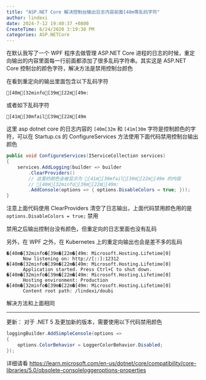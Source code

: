 ```yaml
---
title: "ASP.NET Core 解决控制台输出日志内容前面[40m等乱码字符"
author: lindexi
date: 2024-7-12 19:40:37 +0800
CreateTime: 6/24/2020 3:19:38 PM
categories: ASP.NETCore
---
```


在默认我写了一个 WPF 程序去做管理 ASP.NET Core 进程的日志的时候，重定向输出的内容里面每一行前面都添加了很多乱码字符串。其实这是 ASP.NET Core 控制台的颜色字符，解决方法是禁用控制台颜色

<!--more-->


<!-- CreateTime:6/24/2020 3:19:38 PM -->



在看到重定向的输出里面包含以下乱码字符

```
[40m[32minfo[39m[22m[49m:
```

或者如下乱码字符

```
[41m[30mfail[39m[22m[49m
```

这里 asp dotnet core 的日志内容的 `[40m[32m` 和 `[41m[30m` 字符是控制颜色的字符，可以在 Startup.cs 的 ConfigureServices 方法使用下面代码禁用控制台输出颜色

```csharp
public void ConfigureServices(IServiceCollection services)
{
	services.AddLogging(builder => builder
        .ClearProviders()
        // 这里的颜色会被显示为 [41m[30mfail[39m[22m[49m 的内容
        // [40m[32minfo[39m[22m[49m:
        .AddConsole(options => { options.DisableColors = true; }));
}
```

注意上面代码使用 ClearProviders 清空了日志输出，上面代码禁用颜色用的是 `options.DisableColors = true;` 禁用

禁用之后输出控制台没有颜色，但重定向的日志里面也没有乱码

另外，在 WPF 之外，在 Kubernetes 上的重定向输出也会是差不多的乱码

```
�[40m�[32minfo�[39m�[22m�[49m: Microsoft.Hosting.Lifetime[0]
      Now listening on: http://[::]:12312
�[40m�[32minfo�[39m�[22m�[49m: Microsoft.Hosting.Lifetime[0]
      Application started. Press Ctrl+C to shut down.
�[40m�[32minfo�[39m�[22m�[49m: Microsoft.Hosting.Lifetime[0]
      Hosting environment: Production
�[40m�[32minfo�[39m�[22m�[49m: Microsoft.Hosting.Lifetime[0]
      Content root path: /lindexi/doubi
```

解决方法和上面相同

---

更新： 对于 .NET 5 及更加新的版本，需要使用以下代码禁用颜色

```csharp
loggingBuilder.AddSimpleConsole(options =>
{
    options.ColorBehavior = LoggerColorBehavior.Disabled;
});
```

详细请看 <https://learn.microsoft.com/en-us/dotnet/core/compatibility/core-libraries/5.0/obsolete-consoleloggeroptions-properties>
